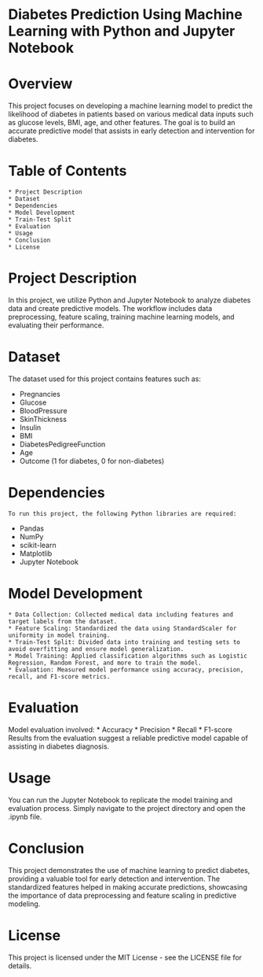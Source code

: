 # Diabetes Prediction Using Machine Learning with Python and Jupyter Notebook
# Overview
This project focuses on developing a machine learning model to predict the likelihood of diabetes in patients based on various medical data inputs such as glucose levels, BMI, age, and other features. The goal is to build an accurate predictive model that assists in early detection and intervention for diabetes.

# Table of Contents
	* Project Description
	* Dataset
	* Dependencies
	* Model Development
	* Train-Test Split
	* Evaluation
	* Usage
	* Conclusion
	* License

# Project Description
In this project, we utilize Python and Jupyter Notebook to analyze diabetes data and create predictive models. The workflow includes data preprocessing, feature scaling, training machine learning models, and evaluating their performance.

# Dataset

The dataset used for this project contains features such as:

* Pregnancies
* Glucose
* BloodPressure
* SkinThickness
* Insulin
* BMI
* DiabetesPedigreeFunction
* Age
* Outcome (1 for diabetes, 0 for non-diabetes)

# Dependencies
	To run this project, the following Python libraries are required:

* Pandas
* NumPy
* scikit-learn
* Matplotlib
* Jupyter Notebook

# Model Development
	* Data Collection: Collected medical data including features and target labels from the dataset.
	* Feature Scaling: Standardized the data using StandardScaler for uniformity in model training.
	* Train-Test Split: Divided data into training and testing sets to avoid overfitting and ensure model generalization.
	* Model Training: Applied classification algorithms such as Logistic Regression, Random Forest, and more to train the model.
	* Evaluation: Measured model performance using accuracy, precision, recall, and F1-score metrics.

# Evaluation
Model evaluation involved:
	* Accuracy
	* Precision
	* Recall
	* F1-score
Results from the evaluation suggest a reliable predictive model capable of assisting in diabetes diagnosis.

# Usage
You can run the Jupyter Notebook to replicate the model training and evaluation process. Simply navigate to the project directory and open the .ipynb file.

# Conclusion
This project demonstrates the use of machine learning to predict diabetes, providing a valuable tool for early detection and intervention. The standardized features helped in making accurate predictions, showcasing the importance of data preprocessing and feature scaling in predictive modeling.

# License
This project is licensed under the MIT License - see the LICENSE file for details.
